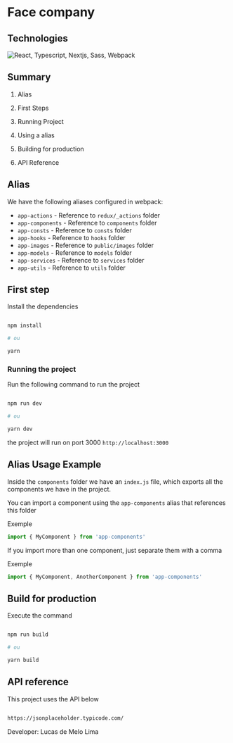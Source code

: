 # Face company

## Technologies

<img  src="https://i.imgur.com/xGSdpWC.png"  title="React, Typescript, Nextjs, Sass, Webpack"  >

## Summary

1.  Alias

1.  First Steps

1.  Running Project

1.  Using a alias

1.  Building for production

1.  API Reference


## Alias

We have the following aliases configured in webpack:

- `app-actions` - Reference to `redux/_actions` folder
- `app-components` - Reference to `components` folder
- `app-consts` - Reference to `consts` folder
- `app-hooks` - Reference to `hooks` folder
- `app-images` - Reference to `public/images` folder
- `app-models` - Reference to `models` folder
- `app-services` - Reference to `services` folder
- `app-utils` - Reference to `utils` folder

## First step

Install the dependencies

```bash

npm install

# ou

yarn

```

### Running the project

Run the following command to run the project

```bash

npm run dev

# ou

yarn dev

```

the project will run on port 3000
`http://localhost:3000`


## Alias ​​Usage Example

Inside the `components` folder we have an `index.js` file, which exports all the components we have in the project.

You can import a component using the `app-components` alias that references this folder

Exemple

```js
import { MyComponent } from 'app-components'
```

If you import more than one component, just separate them with a comma

Exemple

```js
import { MyComponent, AnotherComponent } from 'app-components'
```

## Build for production

Execute the command

```bash

npm run build

# ou

yarn build

```

## API reference


This project uses the API below

```bash

https://jsonplaceholder.typicode.com/

```

Developer: Lucas de Melo Lima
